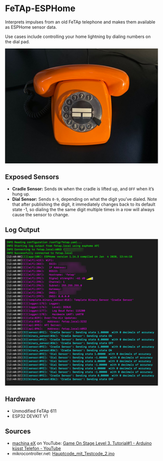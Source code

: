 # FeTAp-ESPHome

Interprets impulses from an old FeTAp telephone and makes them available as ESPHome sensor data.

Use cases include controlling your home lightning by dialing numbers on the dial pad.

<img src="images/orange-fetap-611.jpg" alt="Orange telephone: FeTAp 611" width="640" />

## Exposed Sensors

* **Cradle Sensor:** Sends `ON` when the cradle is lifted up, and `OFF` when it’s hung up.
* **Dial Sensor:** Sends `0-9`, depending on what the digit you’ve dialed. Note that after publishing the digit, it immediately changes back to its default state -1, so dialing the the same digit multiple times in a row will always cause the sensor to change.

## Log Output

<img src="images/log_output.png" alt="ESPHome log output" width="722" />

## Hardware

* Unmodified FeTAp 611
* ESP32 DEVKIT V1

## Sources

* [machina eX](https://www.youtube.com/watch?v=KcvgQ9eWKDU) on YouTube: [Game On Stage Level 3. Tutorial#1 - Arduino küsst Telefon - YouTube](https://www.youtube.com/watch?v=KcvgQ9eWKDU)
* mikrocontroller.net: [Hauptcode_mit_Testcode_2.ino](https://www.mikrocontroller.net/attachment/highlight/431817)

